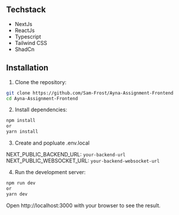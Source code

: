 

## Techstack

- NextJs
- ReactJs
- Typescript
- Tailwind CSS
- ShadCn


## Installation

1. Clone the repository:

```bash
git clone https://github.com/Sam-Frost/Ayna-Assignment-Frontend
cd Ayna-Assignment-Frontend
```

2. Install dependencies:

```bash
npm install
or
yarn install
```
3. Create and popluate .env.local 

NEXT_PUBLIC_BACKEND_URL: `your-backend-url`
NEXT_PUBLIC_WEBSOCKET_URL: `your-backend-websocket-url`

4. Run the development server:

```bash
npm run dev
or 
yarn dev
```

Open http://localhost:3000 with your browser to see the result.




